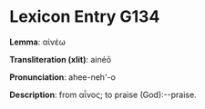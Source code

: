 # Lexicon Entry G134

**Lemma**: αἰνέω

**Transliteration (xlit)**: ainéō

**Pronunciation**: ahee-neh'-o

**Description**:
from αἶνος; to praise (God):--praise.
